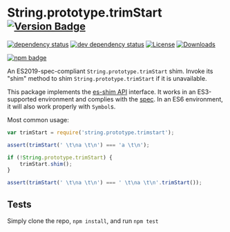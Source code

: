 # String.prototype.trimStart <sup>[![Version Badge][npm-version-svg]][package-url]</sup>

[![dependency status][deps-svg]][deps-url]
[![dev dependency status][dev-deps-svg]][dev-deps-url]
[![License][license-image]][license-url]
[![Downloads][downloads-image]][downloads-url]

[![npm badge][npm-badge-png]][package-url]

An ES2019-spec-compliant `String.prototype.trimStart` shim. Invoke its "shim" method to shim `String.prototype.trimStart` if it is unavailable.

This package implements the [es-shim API](https://github.com/es-shims/api) interface. It works in an ES3-supported environment and complies with
the [spec](https://www.ecma-international.org/ecma-262/6.0/#sec-object.assign). In an ES6 environment, it will also work properly with `Symbol`s.

Most common usage:

```js
var trimStart = require('string.prototype.trimstart');

assert(trimStart(' \t\na \t\n') === 'a \t\n');

if (!String.prototype.trimStart) {
	trimStart.shim();
}

assert(trimStart(' \t\na \t\n') === ' \t\na \t\n'.trimStart());
```

## Tests

Simply clone the repo, `npm install`, and run `npm test`

[package-url]: https://npmjs.com/package/string.prototype.trimstart

[npm-version-svg]: https://vb.teelaun.ch/es-shims/String.prototype.trimStart.svg

[deps-svg]: https://david-dm.org/es-shims/String.prototype.trimStart.svg

[deps-url]: https://david-dm.org/es-shims/String.prototype.trimStart

[dev-deps-svg]: https://david-dm.org/es-shims/String.prototype.trimStart/dev-status.svg

[dev-deps-url]: https://david-dm.org/es-shims/String.prototype.trimStart#info=devDependencies

[npm-badge-png]: https://nodei.co/npm/string.prototype.trimstart.png?downloads=true&stars=true

[license-image]: https://img.shields.io/npm/l/string.prototype.trimstart.svg

[license-url]: LICENSE

[downloads-image]: https://img.shields.io/npm/dm/string.prototype.trimstart.svg

[downloads-url]: https://npm-stat.com/charts.html?package=string.prototype.trimstart
